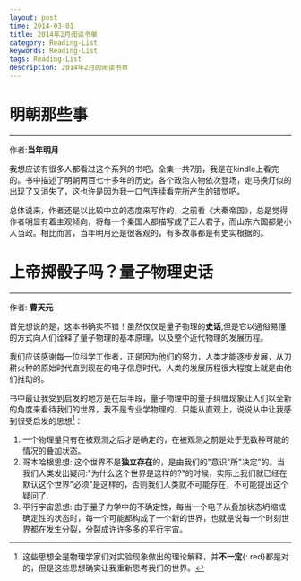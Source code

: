 ```yaml
---
layout: post
time: 2014-03-01
title: 2014年2月阅读书单
category: Reading-List
keywords: Reading-List
tags: Reading-List
description: 2014年2月的阅读书单
---
```


# 明朝那些事

-------------------------

作者:**当年明月**

我想应该有很多人都看过这个系列的书吧，全集一共7册，我是在kindle上看完的。书中描述了明朝两百七十多年的历史，各个政治人物依次登场，走马换灯似的出现了又消失了，这也许是因为我一口气连续看完所产生的错觉吧。

总体说来，作者还是以比较中立的态度来写作的，之前看《大秦帝国》，总是觉得作者明显有着主观倾向，将每一个秦国人都描写成了正人君子，而山东六国都是小人当政。相比而言，当年明月还是很客观的，有多故事都是有史实根据的。


# 上帝掷骰子吗？量子物理史话

--------------

作者: **曹天元**

首先想说的是，这本书确实不错！虽然仅仅是量子物理的**史话**,但是它以通俗易懂的方式向人们诠释了量子物理的基本原理，以及整个近代物理的发展历程。

我们应该感谢每一位科学工作者，正是因为他们的努力，人类才能逐步发展，从刀耕火种的原始时代直到现在的电子信息时代，人类的发展历程很大程度上就是由他们推动的。

书中最让我受到启发的地方是在后半段，量子物理中的量子纠缠现象让人们以全新的角度来看待我们的世界，我不是专业学物理的，只能从直观上，说说从中让我感到很受启发的思想[^1]：

1. 一个物理量只有在被观测之后才是确定的，在被观测之前是处于无数种可能的情况的叠加状态。
2. 哥本哈根思想: 这个世界不是**独立存在**的，是由我们的"意识"所"决定"的。当我们人类发出疑问:"为什么这个世界是这样的?"的时候，实际上我们就已经在默认这个世界"必须"是这样的，否则我们人类就不可能存在，不可能提出这个疑问了.
3. 平行宇宙思想: 由于量子力学中的不确定性，每当一个电子从叠加状态坍缩成确定性的状态时，每一个可能都构成了一个新的世界，也就是说每一个时刻世界都在发生分裂，分裂成许许多多的平行宇宙。


[^1]: 这些思想全是物理学家们对实验现象做出的理论解释，并**不一定**{:.red}都是对的，但是这些思想确实让我重新思考我们的世界。


